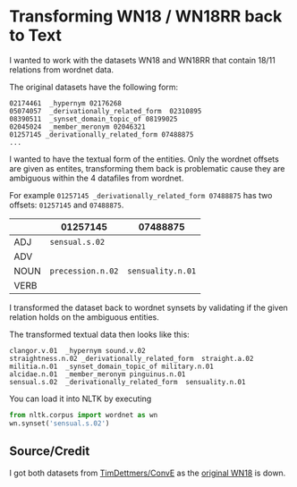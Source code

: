 # Transforming WN18 / WN18RR back to Text

I wanted to work with the datasets WN18 and WN18RR that contain 18/11 relations from wordnet data.

The original datasets have the following form:
```
02174461  _hypernym 02176268
05074057  _derivationally_related_form  02310895
08390511  _synset_domain_topic_of 08199025
02045024  _member_meronym 02046321
01257145 _derivationally_related_form 07488875
...
```
I wanted to have the textual form of the entities. Only the wordnet offsets 
are given as entites, transforming them back is problematic cause they are 
ambiguous within the 4 datafiles from wordnet. 

For example `01257145 _derivationally_related_form 07488875` has two offsets:
`01257145` and `07488875`. 

|      | **01257145**    | **07488875**     |
|------|-----------------|------------------|
| ADJ  |`sensual.s.02`   |                  |
| ADV  |                 |                  |
| NOUN |`precession.n.02`|`sensuality.n.01` |
| VERB |                 |                  |

I transformed the dataset back to wordnet synsets by validating if the given
relation holds on the ambiguous entities. 

The transformed textual data then looks like this:

```
clangor.v.01  _hypernym sound.v.02
straightness.n.02 _derivationally_related_form  straight.a.02
militia.n.01  _synset_domain_topic_of military.n.01
alcidae.n.01  _member_meronym pinguinus.n.01
sensual.s.02  _derivationally_related_form  sensuality.n.01
```

You can load it into NLTK by executing

```python
from nltk.corpus import wordnet as wn
wn.synset('sensual.s.02')
```

## Source/Credit

I got both datasets from [TimDettmers/ConvE](https://github.com/TimDettmers/ConvE) as the 
  [original WN18](https://everest.hds.utc.fr/doku.php?id=en:transe) is down.
